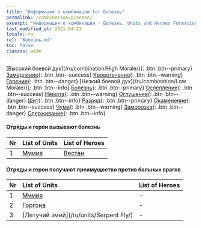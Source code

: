 ```yaml
---
title: "Информация о комбинации for Болезнь"
permalink: /combination/Disease/
excerpt: "Информация о комбинации - Болезнь. Units and Heroes Formation."
last_modified_at: 2021-04-23
locale: ru
ref: "Болезнь.md"
toc: false
classes: wide
---
```


  [Высокий боевой дух](/ru/combination/High Morale/){: .btn .btn--primary} [Замедление](/ru/combination/Slow/){: .btn .btn--success} [Кровотечение](/ru/combination/Bleeding/){: .btn .btn--warning} [Горение](/ru/combination/Burning/){: .btn .btn--danger} [Низкий боевой дух](/ru/combination/Low Morale/){: .btn .btn--info} [Болезнь](/ru/combination/Disease/){: .btn .btn--primary} [Ослепление](/ru/combination/Blind/){: .btn .btn--success} [Немота](/ru/combination/Silence/){: .btn .btn--warning} [Оглушение](/ru/combination/Stun/){: .btn .btn--danger} [Щит](/ru/combination/Shield/){: .btn .btn--info} [Разряд](/ru/combination/Static/){: .btn .btn--primary} [Окаменение](/ru/combination/Petrify/){: .btn .btn--success} [Чума](/ru/combination/Plague/){: .btn .btn--warning} [Заморозка](/ru/combination/Freeze/){: .btn .btn--danger} [Сдерживание](/ru/combination/Deterrence/){: .btn .btn--info} 


#### Отряды и герои вызывают болезнь

  | Nr |  List of Units  | List of Heroes | 
  |:---|:----------------|:---------------| 
  | 1 | [Мумия](/ru/units/Mummy/) | [Вестан](/ru/heroes/Wystan/) |


#### Отряды и герои получают преимущество против больных врагов

  | Nr |  List of Units  | List of Heroes | 
  |:---|:----------------|:---------------| 
  | 1 | [Мумия](/ru/units/Mummy/) | - |
  | 2 | [Горгона](/ru/units/Gorgon/) | - |
  | 3 | [Летучий змей](/ru/units/Serpent Fly/) | - |
